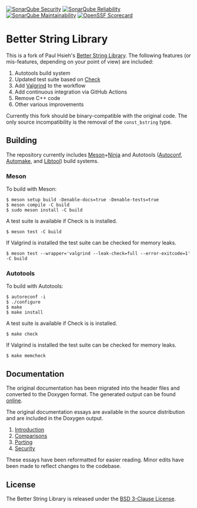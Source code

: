 [![SonarQube Security](https://sonarcloud.io/api/project_badges/measure?project=msteinert_bstring&metric=security_rating)](https://sonarcloud.io/project/overview?id=msteinert_bstring)
[![SonarQube Reliability](https://sonarcloud.io/api/project_badges/measure?project=msteinert_bstring&metric=reliability_rating)](https://sonarcloud.io/project/overview?id=msteinert_bstring)
[![SonarQube Maintainability](https://sonarcloud.io/api/project_badges/measure?project=msteinert_bstring&metric=sqale_rating)](https://sonarcloud.io/project/overview?id=msteinert_bstring)
[![OpenSSF Scorecard](https://img.shields.io/ossf-scorecard/github.com/msteinert/bstring?label=openssf+scorecard&style=flat)](https://scorecard.dev/viewer/?uri=github.com/msteinert/bstring)

# Better String Library

This is a fork of Paul Hsieh's [Better String Library][]. The following
features (or mis-features, depending on your point of view) are included:

1. Autotools build system
2. Updated test suite based on [Check][]
3. Add [Valgrind][] to the workflow
4. Add continuous integration via GitHub Actions
5. Remove C++ code
6. Other various improvements

Currently this fork should be binary-compatible with the original code. The
only source incompatibility is the removal of the `const_bstring` type.

[Better String Library]: http://bstring.sourceforge.net/
[Check]: http://check.sourceforge.net/
[Valgrind]: http://valgrind.org/

## Building

The repository currently includes [Meson][]+[Ninja][] and Autotools ([Autoconf][],
[Automake][], and [Libtool][]) build systems.

[Meson]: https://mesonbuild.com/
[Ninja]: https://ninja-build.org/
[Autoconf]: https://www.gnu.org/software/autoconf/
[Automake]: https://www.gnu.org/software/automake/
[Libtool]: https://www.gnu.org/software/libtool/

### Meson

To build with Meson:

    $ meson setup build -Denable-docs=true -Denable-tests=true
    $ meson compile -C build
    $ sudo meson install -C build

A test suite is available if Check is is installed.

    $ meson test -C build

If Valgrind is installed the test suite can be checked for memory leaks.

    $ meson test --wrapper='valgrind --leak-check=full --error-exitcode=1' -C build

### Autotools

To build with Autotools:

    $ autoreconf -i
    $ ./configure
    $ make
    $ make install

A test suite is available if Check is is installed.

    $ make check

If Valgrind is installed the test suite can be checked for memory leaks.

    $ make memcheck

## Documentation

The original documentation has been migrated into the header files and
converted to the Doxygen format. The generated output can be found
[online][].

The original documentation essays are available in the source distribution
and are included in the Doxygen output.

1. [Introduction](doc/introduction.md)
2. [Comparisons](doc/comparisons.md)
3. [Porting](doc/porting.md)
4. [Security](doc/security.md)

These essays have been reformatted for easier reading. Minor edits have been
made to reflect changes to the codebase.

[online]: http://mike.steinert.ca/bstring/doc/

## License

The Better String Library is released under the [BSD 3-Clause License][].

[BSD 3-Clause License]: http://opensource.org/licenses/BSD-3-Clause
